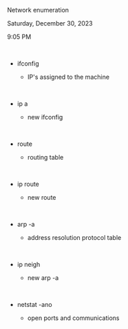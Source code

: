 Network enumeration

Saturday, December 30, 2023

9:05 PM

 

-   ifconfig

    -   IP\'s assigned to the machine

 

-   ip a

    -   new ifconfig

 

-   route

    -   routing table

 

-   ip route

    -   new route

 

-   arp -a

    -   address resolution protocol table

 

-   ip neigh

    -   new arp -a

 

-   netstat -ano

    -   open ports and communications
